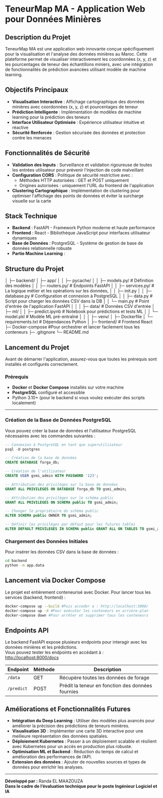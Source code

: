 # TeneurMap MA - Application Web pour Données Minières

## Description du Projet

TeneurMap MA est une application web innovante conçue spécifiquement pour la visualisation et l'analyse des données minières au Maroc. Cette plateforme permet de visualiser interactivement les coordonnées (x, y, z) et les pourcentages de teneur des échantillons miniers, avec une intégration de fonctionnalités de prédiction avancées utilisant modèle de machine learning.

## Objectifs Principaux

- **Visualisation Interactive** : Affichage cartographique des données minières avec coordonnées (x, y, z) et pourcentages de teneur
- **Prédiction Intelligente** : Implémentation de modèles de machine learning pour la prédiction des teneurs 
- **Interface Utilisateur Optimisée** : Expérience utilisateur intuitive et réactive
- **Sécurité Renforcée** : Gestion sécurisée des données et protection contre les menaces

## Fonctionnalités de Sécurité

- **Validation des Inputs** : Surveillance et validation rigoureuse de toutes les entrées utilisateur pour prévenir l'injection de code malveillant
- **Configuration CORS** : Politique de sécurité restrictive avec :
  - Méthodes HTTP autorisées : GET et POST uniquement
  - Origines autorisées : uniquement l'URL du frontend de l'application
- **Clustering Cartographique** : Implémentation de clustering pour optimiser l'affichage des points de données et éviter la surcharge visuelle sur la carte

## Stack Technique

- **Backend** : FastAPI - Framework Python moderne et haute performance
- **Frontend** : React - Bibliothèque JavaScript pour interfaces utilisateur dynamiques
- **Base de Données** : PostgreSQL - Système de gestion de base de données relationnelle robuste
- **Partie Machine Learning** :

## Structure du Projet
│
├─ backend/ 
│ ├─ app/
│ │ ├─ pycache/ 
│ │ ├─ models.py/ # Définition des modèles 
│ │ ├─ routers.py/ # Endpoints FastAPI
│ │ ├─ services.py/ # La logique métier et les opérations sur les données,
│ │ ├─ init.py
│ │ ├─ database.py # Configuration et connexion à PostgreSQL
│ │ ├─ data.py # Script pour charger les données CSV dans la DB
│ │ └─ main.py # Point d'entrée de l'application FastAPI
│ │
│ ├─ data/ # Données CSV d'entrée
│ ├─ ml/
│ │ ├─ predict.ipynb # Notebook pour prédictions et tests ML
│ │ └─ model.pkl # Modèle ML pré-entraîné
│ │
│ ├─ venv/ 
│ ├─ Dockerfile 
│ └─ requirements.txt # Dépendances Python
│
├─ frontend/ # Frontend React
├─ Docker-compose #Pour orchestrer et lancer facilement tous les conteneurs 
├─ .gitignore 
└─ README.md 





## Lancement du Projet

Avant de démarrer l'application, assurez-vous que toutes les prérequis sont installés et configurés correctement.

### Prérequis

- **Docker** et **Docker Compose** installés sur votre machine
- **PostgreSQL** configuré et accessible
- Python 3.10+ (pour le backend si vous voulez exécuter des scripts localement)

---

### Création de la Base de Données PostgreSQL

Vous pouvez créer la base de données et l'utilisateur PostgreSQL nécessaires avec les commandes suivantes :

```sql
-- Connexion à PostgreSQL en tant que superutilisateur
psql -U postgres

-- Création de la base de données
CREATE DATABASE forga_db;

-- Création de l'utilisateur
CREATE USER gsmi_admin WITH PASSWORD '123';

-- Attribution des privilèges sur la base de données
GRANT ALL PRIVILEGES ON DATABASE forga_db TO gsmi_admin;

-- Attribution des privilèges sur le schéma public
GRANT ALL PRIVILEGES ON SCHEMA public TO gsmi_admin;

-- Changer le propriétaire du schéma public
ALTER SCHEMA public OWNER TO gsmi_admin;

-- Définir les privilèges par défaut pour les futures tables
ALTER DEFAULT PRIVILEGES IN SCHEMA public GRANT ALL ON TABLES TO gsmi_admin;
```


### Chargement des Données Initiales

Pour insérer les données CSV dans la base de données :

```bash
cd backend
python -m app.data
```

## Lancement via Docker Compose

Le projet est entièrement conteneurisé avec Docker. Pour lancer tous les services (backend, frontend) :

```bash
docker-compose up --build #Puis acceder a : http://localhost:3000/
docker-compose up -d #Pour exécuter les conteneurs en arrière-plan
docker-compose down #Pour arrêter et supprimer tous les conteneurs


```
## Endpoints API

Le backend FastAPI expose plusieurs endpoints pour interagir avec les données minières et les prédictions.  
Vous pouvez tester les endpoints en accédant à : [http://localhost:8000/docs](http://localhost:8000/docs)  

| Endpoint        | Méthode | Description                                   |
|-----------------|---------|-----------------------------------------------|
| `/data`         | GET     | Récupère toutes les données de forage       |
| `/predict`      | POST    | Prédit la teneur en fonction des données fournies |


## Améliorations et Fonctionnalités Futures

- **Intégration du Deep Learning** : Utiliser des modèles plus avancés pour améliorer la précision des prédictions de teneurs minières.  
- **Visualisation 3D** : Implémenter une carte 3D interactive pour une meilleure représentation des données spatiales.  
- **Déploiement Kubernetes** : Passer à un déploiement scalable et résilient avec Kubernetes pour un accès en production plus robuste.  
- **Optimisation ML et Backend** : Réduction du temps de calcul et amélioration des performances de l’API.  
- **Extension des données** : Ajouter de nouvelles sources et types de données pour enrichir les analyses.  

---

**Développé par :** Randa EL MAAZOUZA  
**Dans le cadre de l’évaluation technique pour le poste Ingénieur Logiciel et IA**
